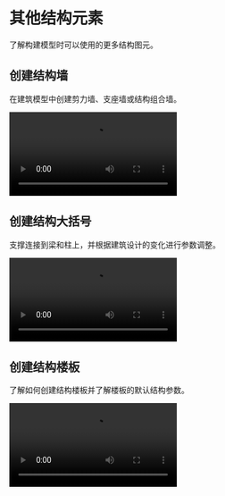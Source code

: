 # 其他结构元素
了解构建模型时可以使用的更多结构图元。

## 创建结构墙
在建筑模型中创建剪力墙、支座墙或结构组合墙。

<video src ="https://help.autodesk.com/videos/a8af3f90-5552-11ed-905f-859cd9fcf2e4/video.webm" controls="controls" > </video>
<!-- <video src ="./Videoes/CreateStructuralWalls.webm " controls="controls" > </video> -->

## 创建结构大括号
支撑连接到梁和柱上，并根据建筑设计的变化进行参数调整。

<video src ="https://help.autodesk.com/videos/b7a16b00-8ea5-11ec-be76-03cc5d8068f8/video.webm" controls="controls" > </video>
<!-- <video src ="./Videoes/CreateStructuralBraces.webm " controls="controls" > </video> -->

## 创建结构楼板
了解如何创建结构楼板并了解楼板的默认结构参数。

<video src ="https://help.autodesk.com/videos/c199c900-5488-11ed-905f-859cd9fcf2e4/video.webm" controls="controls" > </video>
<!-- <video src ="./Videoes/CreateStructuralFloors.webm " controls="controls" > </video> -->
